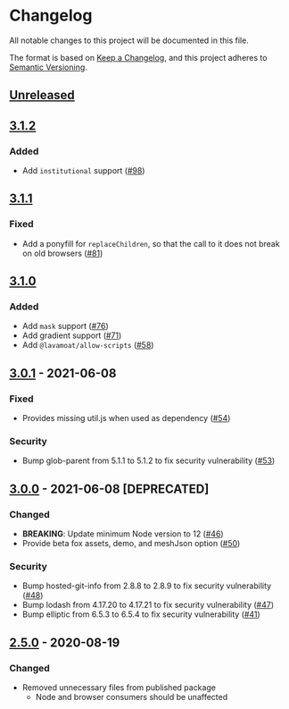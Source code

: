 # Changelog
All notable changes to this project will be documented in this file.

The format is based on [Keep a Changelog](https://keepachangelog.com/en/1.0.0/),
and this project adheres to [Semantic Versioning](https://semver.org/spec/v2.0.0.html).

## [Unreleased]

## [3.1.2]
### Added
- Add `institutional` support ([#98](https://github.com/Devin-Applications/metamask-logo-devin/pull/98))

## [3.1.1]
### Fixed
- Add a ponyfill for `replaceChildren`, so that the call to it does not break on old browsers ([#81](https://github.com/Devin-Applications/metamask-logo-devin/pull/81))

## [3.1.0]
### Added
- Add `mask` support ([#76](https://github.com/Devin-Applications/metamask-logo-devin/pull/76))
- Add gradient support ([#71](https://github.com/Devin-Applications/metamask-logo-devin/pull/71))
- Add `@lavamoat/allow-scripts` ([#58](https://github.com/Devin-Applications/metamask-logo-devin/pull/58))

## [3.0.1] - 2021-06-08
### Fixed
- Provides missing util.js when used as dependency ([#54](https://github.com/Devin-Applications/metamask-logo-devin/pull/54))

### Security
- Bump glob-parent from 5.1.1 to 5.1.2 to fix security vulnerability ([#53](https://github.com/Devin-Applications/metamask-logo-devin/pull/53))

## [3.0.0] - 2021-06-08 [DEPRECATED]
### Changed
- **BREAKING**: Update minimum Node version to 12 ([#46](https://github.com/Devin-Applications/metamask-logo-devin/pull/46))
- Provide beta fox assets, demo, and meshJson option ([#50](https://github.com/Devin-Applications/metamask-logo-devin/pull/50))

### Security
- Bump hosted-git-info from 2.8.8 to 2.8.9 to fix security vulnerability ([#48](https://github.com/Devin-Applications/metamask-logo-devin/pull/48))
- Bump lodash from 4.17.20 to 4.17.21 to fix security vulnerability ([#47](https://github.com/Devin-Applications/metamask-logo-devin/pull/47))
- Bump elliptic from 6.5.3 to 6.5.4 to fix security vulnerability ([#41](https://github.com/Devin-Applications/metamask-logo-devin/pull/41))

## [2.5.0] - 2020-08-19
### Changed
- Removed unnecessary files from published package
  - Node and browser consumers should be unaffected

[Unreleased]: https://github.com/Devin-Applications/metamask-logo-devin/compare/v3.1.2...HEAD
[3.1.2]: https://github.com/Devin-Applications/metamask-logo-devin/compare/v3.1.1...v3.1.2
[3.1.1]: https://github.com/Devin-Applications/metamask-logo-devin/compare/v3.1.0...v3.1.1
[3.1.0]: https://github.com/Devin-Applications/metamask-logo-devin/compare/v3.0.1...v3.1.0
[3.0.1]: https://github.com/Devin-Applications/metamask-logo-devin/compare/v3.0.0...v3.0.1
[3.0.0]: https://github.com/Devin-Applications/metamask-logo-devin/compare/v2.5.0...v3.0.0
[2.5.0]: https://github.com/Devin-Applications/metamask-logo-devin/releases/tag/v2.5.0

